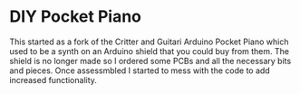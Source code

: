 DIY Pocket Piano
==============================
This started as a fork of the Critter and Guitari Arduino Pocket Piano which used to be a synth on an Arduino shield that you could buy from them. The shield is no longer made so I ordered some PCBs and all the necessary bits and pieces. Once assessmbled I started to mess with the code to add increased functionality. 
